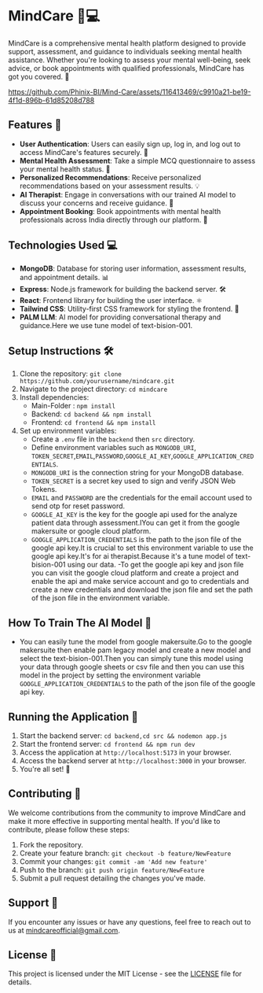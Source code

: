 # MindCare 🧠💻

MindCare is a comprehensive mental health platform designed to provide support, assessment, and guidance to individuals seeking mental health assistance. Whether you're looking to assess your mental well-being, seek advice, or book appointments with qualified professionals, MindCare has got you covered. 🌟



https://github.com/Phinix-BI/Mind-Care/assets/116413469/c9910a21-be19-4f1d-896b-61d85208d788



## Features 🚀

- **User Authentication**: Users can easily sign up, log in, and log out to access MindCare's features securely. 🔐
- **Mental Health Assessment**: Take a simple MCQ questionnaire to assess your mental health status. 📝
- **Personalized Recommendations**: Receive personalized recommendations based on your assessment results. 💡
- **AI Therapist**: Engage in conversations with our trained AI model to discuss your concerns and receive guidance. 🤖
- **Appointment Booking**: Book appointments with mental health professionals across India directly through our platform. 📅

## Technologies Used 💻

- **MongoDB**: Database for storing user information, assessment results, and appointment details. 📊
- **Express**: Node.js framework for building the backend server. 🛠️
- **React**: Frontend library for building the user interface. ⚛️
- **Tailwind CSS**: Utility-first CSS framework for styling the frontend. 🎨
- **PALM LLM**: AI model for providing conversational therapy and guidance.Here we use tune model of text-bision-001.

## Setup Instructions 🛠️

1. Clone the repository: `git clone https://github.com/yourusername/mindcare.git`
2. Navigate to the project directory: `cd mindcare`
3. Install dependencies:
   - Main-Folder : `npm install`
   - Backend: `cd backend && npm install`
   - Frontend: `cd frontend && npm install`
4. Set up environment variables:
   - Create a `.env` file in the `backend` then `src` directory.
   - Define environment variables such as `MONGODB_URI`, `TOKEN_SECRET`,`EMAIL`,`PASSWORD`,`GOOGLE_AI_KEY`,`GOOGLE_APPLICATION_CREDENTIALS`.
   - `MONGODB_URI` is the connection string for your MongoDB database.
   - `TOKEN_SECRET` is a secret key used to sign and verify JSON Web Tokens.
   - `EMAIL` and `PASSWORD` are the credentials for the email account used to send otp for reset password.
   - `GOOGLE_AI_KEY` is the key for the google api used for the analyze patient data through assessment.IYou can get it from the google makersuite or google cloud platform.
   - `GOOGLE_APPLICATION_CREDENTIALS` is the path to the json file of the google api key.It is crucial to set this environment variable to use the google api key.It's for ai therapist.Because it's a tune model of text-bision-001 using our data.
   -To get the google api key and json file you can visit the google cloud platform and create a project and enable the api and make service account and go to credentials and create a new credentials and download the json file and set the path of the json file in the environment variable.

## How To Train The AI Model 🤖
   - You can easily tune the model from google makersuite.Go to the google makersuite then enable pam legacy model and create a new model and select the text-bision-001.Then you can simply tune this model using your data through google sheets or csv file and then you can use this model in the project by setting the environment variable `GOOGLE_APPLICATION_CREDENTIALS` to the path of the json file of the google api key.

   
## Running the Application 🚀

1. Start the backend server: `cd backend,cd src && nodemon app.js`
2. Start the frontend server: `cd frontend && npm run dev`
3. Access the application at `http://localhost:5173` in your browser.
4. Access the backend server at `http://localhost:3000` in your browser.
5. You're all set! 🎉


## Contributing 🤝

We welcome contributions from the community to improve MindCare and make it more effective in supporting mental health. If you'd like to contribute, please follow these steps:

1. Fork the repository.
2. Create your feature branch: `git checkout -b feature/NewFeature`
3. Commit your changes: `git commit -am 'Add new feature'`
4. Push to the branch: `git push origin feature/NewFeature`
5. Submit a pull request detailing the changes you've made.

## Support 🤗

If you encounter any issues or have any questions, feel free to reach out to us at mindcareofficial@gmail.com.

## License 📜

This project is licensed under the MIT License - see the [LICENSE](LICENSE) file for details.
